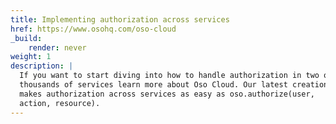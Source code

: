 ```yaml
---
title: Implementing authorization across services
href: https://www.osohq.com/oso-cloud
_build:
    render: never
weight: 1
description: |
  If you want to start diving into how to handle authorization in two or
  thousands of services learn more about Oso Cloud. Our latest creation
  makes authorization across services as easy as oso.authorize(user,
  action, resource).
---
```


